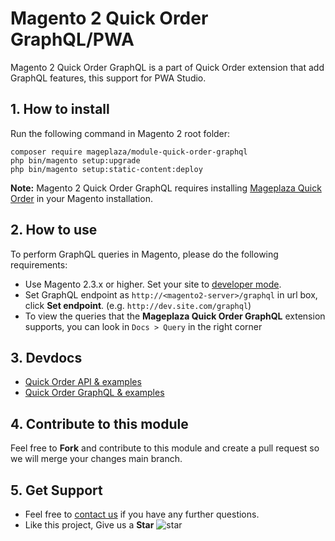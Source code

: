 # Magento 2 Quick Order GraphQL/PWA

Magento 2 Quick Order GraphQL is a part of Quick Order extension that add GraphQL features, this support for PWA Studio.
## 1. How to install

Run the following command in Magento 2 root folder:

```
composer require mageplaza/module-quick-order-graphql
php bin/magento setup:upgrade
php bin/magento setup:static-content:deploy
```

**Note:**
Magento 2 Quick Order GraphQL requires installing [Mageplaza Quick Order](https://www.mageplaza.com/magento-2-quick-order/) in your Magento installation.

## 2. How to use

To perform GraphQL queries in Magento, please do the following requirements:

- Use Magento 2.3.x or higher. Set your site to [developer mode](https://www.mageplaza.com/devdocs/enable-disable-developer-mode-magento-2.html).
- Set GraphQL endpoint as `http://<magento2-server>/graphql` in url box, click **Set endpoint**. 
(e.g. `http://dev.site.com/graphql`)
- To view the queries that the **Mageplaza Quick Order GraphQL** extension supports, you can look in `Docs > Query` in the right corner

## 3. Devdocs

- [Quick Order API & examples](https://documenter.getpostman.com/view/10589000/TVYDezUh)
- [Quick Order GraphQL & examples](https://documenter.getpostman.com/view/10589000/TVYDfKW9)


## 4. Contribute to this module

Feel free to **Fork** and contribute to this module and create a pull request so we will merge your changes main branch.

## 5. Get Support

- Feel free to [contact us](https://www.mageplaza.com/contact.html) if you have any further questions.
- Like this project, Give us a **Star** ![star](https://i.imgur.com/S8e0ctO.png)
